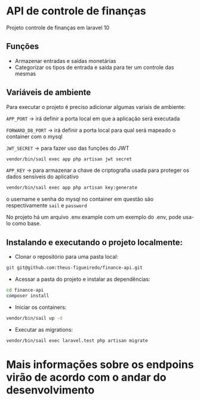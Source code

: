 # API de controle de finanças

Projeto controle de finanças em laravel 10

## Funções

- Armazenar entradas e saídas monetárias
- Categorizar os tipos de entrada e saída para ter um controle das mesmas

## Variáveis de ambiente

Para executar o projeto é preciso adicionar algumas variais de ambiente:

`APP_PORT` -> irá definir a porta local em que a aplicação será executada

`FORWARD_DB_PORT` -> irá definir a porta local para qual será mapeado o container com o mysql

`JWT_SECRET` -> para fazer uso das funções do JWT 
```bash
vendor/bin/sail exec app php artisan jwt secret
```

`APP_KEY` -> para armazenar a chave de criptografia usada para proteger os dados sensíveis do aplicativo 
```bash
vendor/bin/sail exec app php artisan key:generate
```


o username e senha do mysql no container em questão são respectivamente `sail` e `password`

No projeto há um arquivo .env.example com um exemplo do .env, pode usa-lo como base.

## Instalando e executando o projeto localmente:

- Clonar o repositório para uma pasta local:

```bash
git git@github.com:theus-figueiredo/finance-api.git
```

- Acessar a pasta do projeto e instalar as dependências:

```bash
cd finance-api
composer install
```

- Iniciar os containers:
```bash
vendor/bin/sail up -d
```

- Executar as migrations:

```bash
vendor/bin/sail exec laravel.test php artisan migrate
```

# Mais informações sobre os endpoins virão de acordo com o andar do desenvolvimento